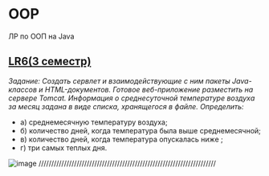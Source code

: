 # OOP
ЛР по ООП на Java

## [LR6(3 семестр)](https://github.com/Egorrss/OOP/tree/main/LR6_Servlet)

_Задание:
Создать сервлет и взаимодействующие с ним пакеты Java-классов и HTML-документов. Готовое веб-приложение разместить на сервере Tomcat.
Информация о среднесуточной температуре воздуха за месяц задана в виде списка, хранящегося в файле. 
Определить:_ 
+ а) среднемесячную температуру воздуха; 
+ б) количество дней, когда температура была выше среднемесячной; 
+ в) количество дней, когда температура опускалась ниже ; 
+ г) три самых теплых дня.

![image](https://user-images.githubusercontent.com/129698533/229385685-df326ed1-b746-4079-a3ae-e8d2685dbbf3.png, "LR6 (3 семестр)") 
//////////////////////////////////////////////////////////////////////
